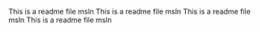 This is a readme file msln
This is a readme file msln
This is a readme file msln
This is a readme file msln
